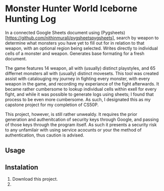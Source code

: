 # Monster Hunter World Iceborne Hunting Log 
 
In a connected Google Sheets document using (Pygsheets)[https://github.com/nithinmurali/pygsheetspygsheets], search by weapon to determine what monsters you have yet to fill out for in relation to that weapon, with an optional region being selected. Writes directly to individual cells of a monster and weapon. Generates base formating for a fresh document. 

The game features 14 weapon, all with (usually) distinct playstyles, and 65 differnet monsters all with (usually) distinct movesets. This tool was created assist with catalouging my journey in fighting every monster, with every weapon in the game, and recording my experiance of the fight afterwards. It became rather cumbersome to lookup individual cells within exell for every fight, and while it was possible to generate logs using sheets; I found that process to be even more cumbersome. As such, I designated this as my capstone project for my completion of CS50P. 

This project, however, is still rather unwealdy. It requires the prior generation and authenitcation of security keys through Google, and passing of those keys through the program itself. As such it presents a security risk to any unfamilair with using service acocunts or your the method of authentication, thus caution is advised. 

## Usage

## Instalation

1) Download this project.
2) 
